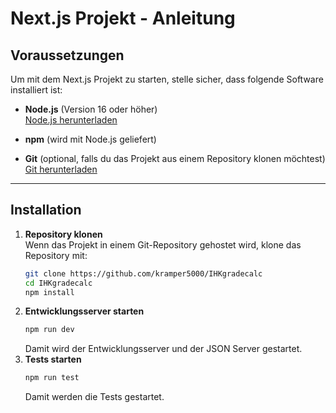 # Next.js Projekt - Anleitung

## Voraussetzungen

Um mit dem Next.js Projekt zu starten, stelle sicher, dass folgende Software installiert ist:

- **Node.js** (Version 16 oder höher)  
  [Node.js herunterladen](https://nodejs.org)

- **npm** (wird mit Node.js geliefert)

- **Git** (optional, falls du das Projekt aus einem Repository klonen möchtest)  
  [Git herunterladen](https://git-scm.com)

---

## Installation

1. **Repository klonen**  
   Wenn das Projekt in einem Git-Repository gehostet wird, klone das Repository mit:
   ```bash
   git clone https://github.com/kramper5000/IHKgradecalc
   cd IHKgradecalc
   npm install
   ```
2. **Entwicklungsserver starten**
   ```bash
   npm run dev
   ```
   Damit wird der Entwicklungsserver und der JSON Server gestartet.
3. **Tests starten**
   ```bash
   npm run test
   ```
   Damit werden die Tests gestartet.
   
